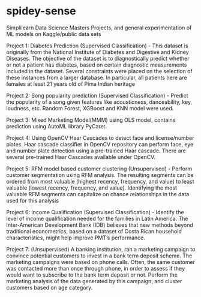 # spidey-sense
Simplilearn Data Science Masters Projects, and general experimentation of ML models on Kaggle/public data sets

Project 1: Diabetes Prediction (Supervised Classification) - 
This dataset is originally from the National Institute of Diabetes and Digestive and Kidney Diseases. 
The objective of the dataset is to diagnostically predict whether or not a patient has diabetes, based on certain diagnostic measurements included in the dataset. 
Several constraints were placed on the selection of these instances from a larger database. In particular, all patients here are females at least 21 years old of 
Pima Indian heritage

Project 2: Song popularity prediction (Supervised Classification) - 
Predict the popularity of a song given features like acousticness, danceability, key, loudness, etc. Random Forest, XGBoost and KNN model were used.

Project 3: Mixed Marketing Model(MMM) using OLS model, contains prediction using AutoML library PyCaret.

Project 4: Using OpenCV Haar Cascades to detect face and license/number plates. Haar cascade classifier in OpenCV repository can perform face, eye and number plate detection using a pre-trained Haar cascade. There are several pre-trained Haar Cascades available under OpenCV.

Project 5: RFM model based customer clustering (Unsupervised) - 
Perform customer segmentation using RFM analysis. The resulting segments can be ordered from most valuable (highest recency, frequency, and value) 
to least valuable (lowest recency, frequency, and value). Identifying the most valuable RFM segments can capitalize on chance relationships in the data used for this analysis

Project 6: Income Qualification (Supervised Classification) - 
Identify the level of income qualification needed for the families in Latin America. The Inter-American Development Bank (IDB) believes that 
new methods beyond traditional econometrics, based on a dataset of Costa Rican household characteristics, might help improve PMT’s performance.

Project 7: (Unsupervised) A banking institution, ran a marketing campaign to convince potential customers to invest in a bank term deposit scheme. The marketing campaigns were based on phone calls. Often, the same customer was contacted more than once through phone, in order to assess if they would want to subscribe to the bank term deposit or not. Perform the marketing analysis of the data generated by this campaign, and cluster customers based on age category.
